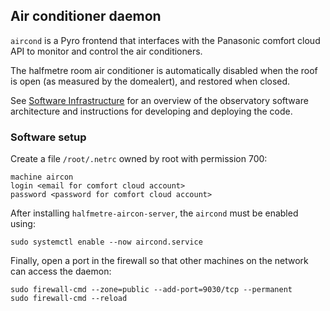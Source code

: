 ## Air conditioner daemon

`aircond` is a Pyro frontend that interfaces with the Panasonic comfort cloud API to monitor and control the air conditioners.

The halfmetre room air conditioner is automatically disabled when the roof is open (as measured by the domealert), and restored when closed.

See [Software Infrastructure](https://github.com/warwick-one-metre/docs/wiki/Software-Infrastructure) for an overview of the observatory software architecture and instructions for developing and deploying the code.

### Software setup

Create a file `/root/.netrc` owned by root with permission 700:
```
machine aircon
login <email for comfort cloud account>
password <password for comfort cloud account>
```

After installing `halfmetre-aircon-server`, the `aircond` must be enabled using:
```
sudo systemctl enable --now aircond.service
```

Finally, open a port in the firewall so that other machines on the network can access the daemon:
```
sudo firewall-cmd --zone=public --add-port=9030/tcp --permanent
sudo firewall-cmd --reload
```
